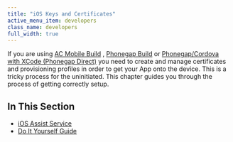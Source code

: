 ```yaml
---
title: "iOS Keys and Certificates"
active_menu_item: developers
class_name: developers
full_width: true
---
```



If you are using [AC Mobile Build](/developers/documentation/ac-mobile-build-phonegap/ac-mobile-build/) , [Phonegap Build](/developers/documentation/ac-mobile-build-phonegap/phonegapbuild/) or [Phonegap/Cordova with XCode (Phonegap Direct)](/developers/documentation/ac-mobile-build-phonegap/phonegap-direct) you need to create and manage certificates and provisioning profiles in order to get your App onto the device. This is a tricky process for the uninitiated. This chapter guides you through the process of getting correctly setup.

## In This Section

 - [iOS Assist Service](/developers/documentation/ac-mobile-build-phonegap/certificates/manual/ios-keys-and-certificates/i-havent-got-a-mac)
 - [Do It Yourself Guide](/developers/documentation/ac-mobile-build-phonegap/certificates/manual/ios-keys-and-certificates/do-it-yourself-guide/)
